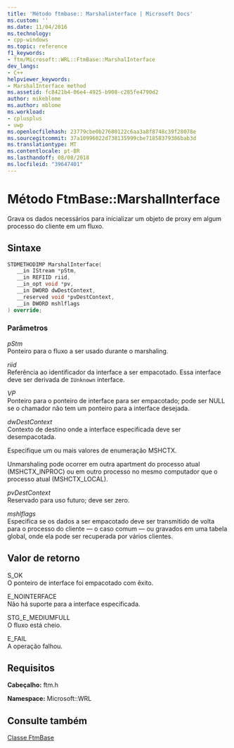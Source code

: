 ```yaml
---
title: 'Método ftmbase:: Marshalinterface | Microsoft Docs'
ms.custom: ''
ms.date: 11/04/2016
ms.technology:
- cpp-windows
ms.topic: reference
f1_keywords:
- ftm/Microsoft::WRL::FtmBase::MarshalInterface
dev_langs:
- C++
helpviewer_keywords:
- MarshalInterface method
ms.assetid: fc8421b4-06e4-4925-b908-c285fe4790d2
author: mikeblome
ms.author: mblome
ms.workload:
- cplusplus
- uwp
ms.openlocfilehash: 23779cbe0b27680122c6aa3a8f8748c39f28078e
ms.sourcegitcommit: 37a10996022d738135999cbe71858379386bab3d
ms.translationtype: MT
ms.contentlocale: pt-BR
ms.lasthandoff: 08/08/2018
ms.locfileid: "39647401"
---
```

# <a name="ftmbasemarshalinterface-method"></a>Método FtmBase::MarshalInterface
Grava os dados necessários para inicializar um objeto de proxy em algum processo do cliente em um fluxo.  
  
## <a name="syntax"></a>Sintaxe  
  
```cpp  
STDMETHODIMP MarshalInterface(  
   __in IStream *pStm,  
   __in REFIID riid,  
   __in_opt void *pv,  
   __in DWORD dwDestContext,  
   __reserved void *pvDestContext,  
   __in DWORD mshlflags  
) override;  
```  
  
### <a name="parameters"></a>Parâmetros  
 *pStm*  
 Ponteiro para o fluxo a ser usado durante o marshaling.  
  
 *riid*  
 Referência ao identificador da interface a ser empacotado. Essa interface deve ser derivada de `IUnknown` interface.  
  
 *VP*  
 Ponteiro para o ponteiro de interface para ser empacotado; pode ser NULL se o chamador não tem um ponteiro para a interface desejada.  
  
 *dwDestContext*  
 Contexto de destino onde a interface especificada deve ser desempacotada.  
  
 Especifique um ou mais valores de enumeração MSHCTX.  
  
 Unmarshaling pode ocorrer em outra apartment do processo atual (MSHCTX_INPROC) ou em outro processo no mesmo computador que o processo atual (MSHCTX_LOCAL).  
  
 *pvDestContext*  
 Reservado para uso futuro; deve ser zero.  
  
 *mshlflags*  
 Especifica se os dados a ser empacotado deve ser transmitido de volta para o processo do cliente — o caso comum — ou gravados em uma tabela global, onde ela pode ser recuperada por vários clientes.  
  
## <a name="return-value"></a>Valor de retorno  
 S_OK  
 O ponteiro de interface foi empacotado com êxito.  
  
 E_NOINTERFACE  
 Não há suporte para a interface especificada.  
  
 STG_E_MEDIUMFULL  
 O fluxo está cheio.  
  
 E_FAIL  
 A operação falhou.  
  
## <a name="requirements"></a>Requisitos  
 **Cabeçalho:** ftm.h  
  
 **Namespace:** Microsoft::WRL  
  
## <a name="see-also"></a>Consulte também  
 [Classe FtmBase](../windows/ftmbase-class.md)